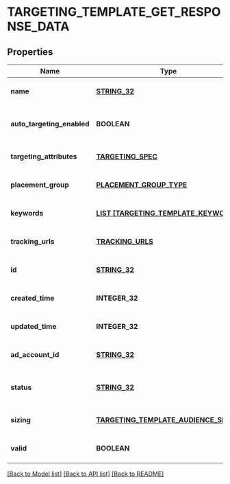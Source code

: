 # TARGETING_TEMPLATE_GET_RESPONSE_DATA

## Properties
Name | Type | Description | Notes
------------ | ------------- | ------------- | -------------
**name** | [**STRING_32**](STRING_32.md) | targeting template name | [optional] [default to null]
**auto_targeting_enabled** | **BOOLEAN** | Enable auto-targeting for ad group. Also known as &lt;a href&#x3D;\&quot;https://help.pinterest.com/en/business/article/expanded-targeting\&quot; target&#x3D;\&quot;_blank\&quot;&gt;\&quot;expanded targeting\&quot;&lt;/a&gt;. | [optional] [default to true]
**targeting_attributes** | [**TARGETING_SPEC**](TargetingSpec.md) |  | [optional] [default to null]
**placement_group** | [**PLACEMENT_GROUP_TYPE**](PlacementGroupType.md) |  | [optional] [default to null]
**keywords** | [**LIST [TARGETING_TEMPLATE_KEYWORD]**](TargetingTemplateKeyword.md) |  | [optional] [default to null]
**tracking_urls** | [**TRACKING_URLS**](TrackingUrls.md) |  | [optional] [default to null]
**id** | [**STRING_32**](STRING_32.md) | Targeting template ID. | [optional] [default to null]
**created_time** | **INTEGER_32** | Targeting template created time. Unix timestamp in seconds. | [optional] [default to null]
**updated_time** | **INTEGER_32** | Targeting template updated time.Unix timestamp in seconds. | [optional] [default to null]
**ad_account_id** | [**STRING_32**](STRING_32.md) | The ID of the advertiser that this targeting template belongs to. | [optional] [default to null]
**status** | [**STRING_32**](STRING_32.md) | Indicate targeting template is active or Deleted | [optional] [default to ACTIVE]
**sizing** | [**TARGETING_TEMPLATE_AUDIENCE_SIZING**](TargetingTemplateAudienceSizing.md) |  | [optional] [default to null]
**valid** | **BOOLEAN** | Inform if the targeting template is valid (ex. would be false if has revoked audience) | [optional] [default to null]

[[Back to Model list]](../README.md#documentation-for-models) [[Back to API list]](../README.md#documentation-for-api-endpoints) [[Back to README]](../README.md)


